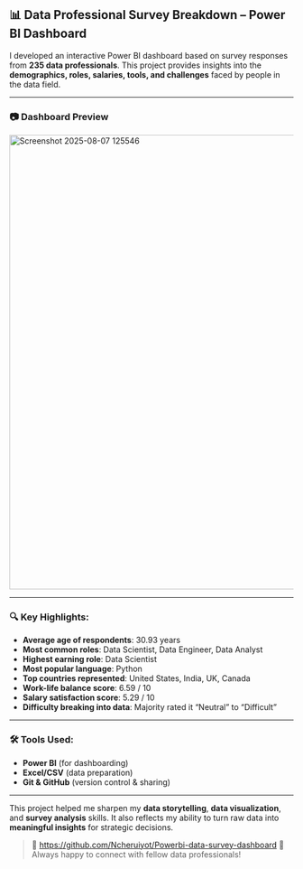 ## 📊 Data Professional Survey Breakdown – Power BI Dashboard

I developed an interactive Power BI dashboard based on survey responses from **235 data professionals**. This project provides insights into the **demographics, roles, salaries, tools, and challenges** faced by people in the data field.

---

### 📷 Dashboard Preview


<img width="1438" height="805" alt="Screenshot 2025-08-07 125546" src="https://github.com/user-attachments/assets/6093502a-db02-43fe-a76f-df0773b8e6cb" />

---

### 🔍 Key Highlights:

- **Average age of respondents**: 30.93 years  
- **Most common roles**: Data Scientist, Data Engineer, Data Analyst  
- **Highest earning role**: Data Scientist  
- **Most popular language**: Python  
- **Top countries represented**: United States, India, UK, Canada  
- **Work-life balance score**: 6.59 / 10  
- **Salary satisfaction score**: 5.29 / 10  
- **Difficulty breaking into data**: Majority rated it “Neutral” to “Difficult”

---

### 🛠 Tools Used:

- **Power BI** (for dashboarding)  
- **Excel/CSV** (data preparation)  
- **Git & GitHub** (version control & sharing)

---

This project helped me sharpen my **data storytelling**, **data visualization**, and **survey analysis** skills. It also reflects my ability to turn raw data into **meaningful insights** for strategic decisions.

> 🔗 https://github.com/Ncheruiyot/Powerbi-data-survey-dashboard
> 💬 Always happy to connect with fellow data professionals!
